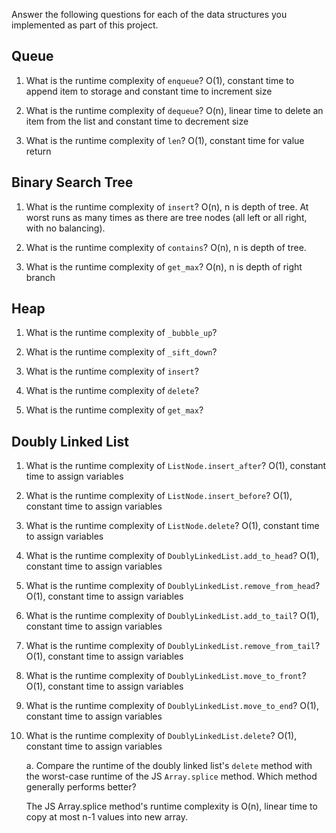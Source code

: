 Answer the following questions for each of the data structures you implemented as part of this project.

## Queue

1. What is the runtime complexity of `enqueue`?
O(1), constant time to append item to storage and constant time to increment size

2. What is the runtime complexity of `dequeue`?
O(n), linear time to delete an item from the list and constant time to decrement size

3. What is the runtime complexity of `len`?
O(1), constant time for value return

## Binary Search Tree

1. What is the runtime complexity of `insert`? 
O(n), n is depth of tree. At worst runs as many times as there are tree nodes (all left or all right, with no balancing).

2. What is the runtime complexity of `contains`?
O(n), n is depth of tree.

3. What is the runtime complexity of `get_max`? 
O(n), n is depth of right branch

## Heap

1. What is the runtime complexity of `_bubble_up`?

2. What is the runtime complexity of `_sift_down`?

3. What is the runtime complexity of `insert`?

4. What is the runtime complexity of `delete`?

5. What is the runtime complexity of `get_max`?

## Doubly Linked List

1. What is the runtime complexity of `ListNode.insert_after`?
O(1), constant time to assign variables

2. What is the runtime complexity of `ListNode.insert_before`?
O(1), constant time to assign variables

3. What is the runtime complexity of `ListNode.delete`?
O(1), constant time to assign variables

4. What is the runtime complexity of `DoublyLinkedList.add_to_head`?
O(1), constant time to assign variables

5. What is the runtime complexity of `DoublyLinkedList.remove_from_head`?
O(1), constant time to assign variables

6. What is the runtime complexity of `DoublyLinkedList.add_to_tail`?
O(1), constant time to assign variables

7. What is the runtime complexity of `DoublyLinkedList.remove_from_tail`?
O(1), constant time to assign variables

8. What is the runtime complexity of `DoublyLinkedList.move_to_front`?
O(1), constant time to assign variables

9. What is the runtime complexity of `DoublyLinkedList.move_to_end`?
O(1), constant time to assign variables

10. What is the runtime complexity of `DoublyLinkedList.delete`?
O(1), constant time to assign variables

    a. Compare the runtime of the doubly linked list's `delete` method with the worst-case runtime of the JS `Array.splice` method. Which method generally performs better?

    The JS Array.splice method's runtime complexity is O(n), linear time to copy at most n-1 values into new array.